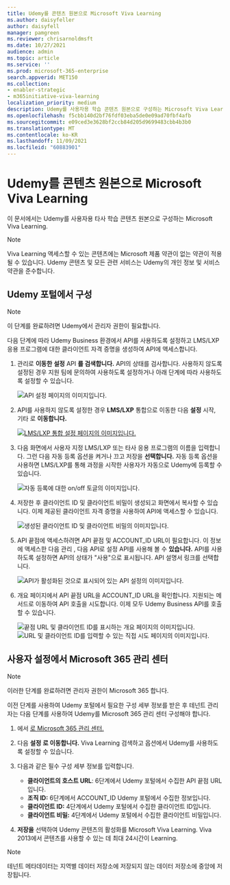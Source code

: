 ```yaml
---
title: Udemy를 콘텐츠 원본으로 Microsoft Viva Learning
ms.author: daisyfeller
author: daisyfell
manager: pamgreen
ms.reviewer: chrisarnoldmsft
ms.date: 10/27/2021
audience: admin
ms.topic: article
ms.service: ''
ms.prod: microsoft-365-enterprise
search.appverid: MET150
ms.collection:
- enabler-strategic
- m365initiative-viva-learning
localization_priority: medium
description: Udemy를 사용자용 학습 콘텐츠 원본으로 구성하는 Microsoft Viva Learning.
ms.openlocfilehash: f5cbb140d2bf76fdf03eba5de0e09ad70fbf4afb
ms.sourcegitcommit: e09ced3e3628bf2ccb84d205d9699483cbb4b3b0
ms.translationtype: MT
ms.contentlocale: ko-KR
ms.lasthandoff: 11/09/2021
ms.locfileid: "60883901"
---
```

# <a name="configure-udemy-as-a-content-source-for-microsoft-viva-learning"></a>Udemy를 콘텐츠 원본으로 Microsoft Viva Learning

이 문서에서는 Udemy를 사용자용 타사 학습 콘텐츠 원본으로 구성하는 Microsoft Viva Learning.

>[!NOTE]
>Viva Learning 액세스할 수 있는 콘텐츠에는 Microsoft 제품 약관이 없는 약관이 적용될 수 있습니다. Udemy 콘텐츠 및 모든 관련 서비스는 Udemy의 개인 정보 및 서비스 약관을 준수합니다.

## <a name="configure-in-your-udemy-portal"></a>Udemy 포털에서 구성

>[!NOTE]
>이 단계를 완료하려면 Udemy에서 관리자 권한이 필요합니다.

다음 단계에 따라 Udemy Business 환경에서 API를 사용하도록 설정하고 LMS/LXP 응용 프로그램에 대한 클라이언트 자격 증명을 생성하여 API에 액세스합니다.

1. 관리로 **이동한** **설정** API **를 검색합니다.** API의 상태를 검사합니다. 사용하지 않도록 설정된 경우 지원 팀에 문의하여 사용하도록 설정하거나 아래 단계에 따라 사용하도록 설정할 수 있습니다.

    ![API 설정 페이지의 이미지입니다.](../media/learning/udemy-1.png)

2. API를 사용하지 않도록 설정한 경우 **LMS/LXP** 통합으로 이동한 다음 **설정** 시작, 기타 로 **이동합니다.**

    [![LMS/LXP 통합 설정 페이지의 이미지입니다.](../media/learning/udemy-2small.png)](../media/learning/udemy-2.png#lightbox)

3. 다음 화면에서 사용자 지정 LMS/LXP 또는 타사 응용 프로그램의 이름을 입력합니다. 그런 다음 자동 등록 옵션을 켜거나 끄고 저장을 **선택합니다.** 자동 등록 옵션을 사용하면 LMS/LXP를 통해 과정을 시작한 사용자가 자동으로 Udemy에 등록할 수 있습니다.

    ![자동 등록에 대한 on/off 토글의 이미지입니다.](../media/learning/udemy-3.png)

4. 저장한 후 클라이언트 ID 및 클라이언트 비밀이 생성되고 화면에서 복사할 수 있습니다. 이제 제공된 클라이언트 자격 증명을 사용하여 API에 액세스할 수 있습니다.

    ![생성된 클라이언트 ID 및 클라이언트 비밀의 이미지입니다.](../media/learning/udemy-4.png)

5. API 끝점에 액세스하려면 API 끝점 및 ACCOUNT_ID URL이 필요합니다. 이 정보에 액세스한 다음 관리 , 다음 API로 설정 API를 사용해 볼 수 **있습니다.**  API를 사용하도록 설정하면 API의 상태가 "사용"으로 표시됩니다. API 설명서 링크를 선택합니다.

    ![API가 활성화된 것으로 표시되어 있는 API 설정의 이미지입니다.](../media/learning/udemy-5.png)

6. 개요 페이지에서 API 끝점 URL을 ACCOUNT_ID URL을 확인합니다. 지원되는 메서드로 이동하여 API 호출을 시도합니다. 이제 모두 Udemy Business API를 호출할 수 있습니다.

    ![끝점 URL 및 클라이언트 ID를 표시하는 개요 페이지의 이미지입니다.](../media/learning/udemy-6.png)
    ![URL 및 클라이언트 ID를 입력할 수 있는 직접 시도 페이지의 이미지입니다.](../media/learning/udemy-7.png)

## <a name="configure-in-your-microsoft-365-admin-center"></a>사용자 설정에서 Microsoft 365 관리 센터

>[!NOTE]
>이러한 단계를 완료하려면 관리자 권한이 Microsoft 365 합니다.

이전 단계를 사용하여 Udemy 포털에서 필요한 구성 세부 정보를 받은 후 테넌트 관리자는 다음 단계를 사용하여 Udemy를 Microsoft 365 관리 센터 구성해야 합니다.

1. 에서 [로 Microsoft 365 관리 센터.](https://admin.microsoft.com)

2. 다음 **설정** **로 이동합니다.** Viva Learning 검색하고 옵션에서 Udemy를 사용하도록 설정할 수 있습니다.

3. 다음과 같은 필수 구성 세부 정보를 입력합니다.

    - **클라이언트의 호스트 URL**: 6단계에서 Udemy 포털에서 수집한 API 끝점 URL입니다.
    - **조직 ID:** 6단계에서 ACCOUNT_ID Udemy 포털에서 수집한 정보입니다.
    - **클라이언트 ID:** 4단계에서 Udemy 포털에서 수집한 클라이언트 ID입니다.
    - **클라이언트 비밀:** 4단계에서 Udemy 포털에서 수집한 클라이언트 비밀입니다.

4. **저장을** 선택하여 Udemy 콘텐츠의 활성화를 Microsoft Viva Learning. Viva 2013에서 콘텐츠를 사용할 수 있는 데 최대 24시간이 Learning.

>[!NOTE]
>테넌트 메타데이터는 지역별 데이터 저장소에 저장되지 않는 데이터 저장소에 중앙에 저장됩니다.
